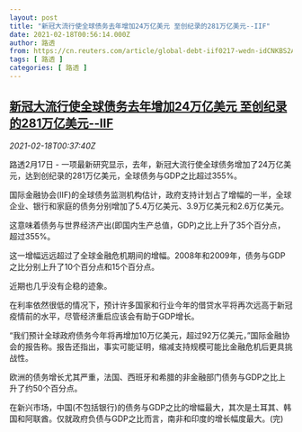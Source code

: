 ```yaml
---
layout: post
title: "新冠大流行使全球债务去年增加24万亿美元 至创纪录的281万亿美元--IIF"
date: 2021-02-18T00:56:14.000Z
author: 路透
from: https://cn.reuters.com/article/global-debt-iif0217-wedn-idCNKBS2AI01Y
tags: [ 路透 ]
categories: [ 路透 ]
---
```

<!--1613609774000-->
[新冠大流行使全球债务去年增加24万亿美元 至创纪录的281万亿美元--IIF](https://cn.reuters.com/article/global-debt-iif0217-wedn-idCNKBS2AI01Y)
------

<div>
<div><i>2021-02-18T00:37:40Z</i></div><p>路透2月17日 - 一项最新研究显示，去年，新冠大流行使全球债务增加了24万亿美元，达到创纪录的281万亿美元，全球债务与GDP之比超过355%。</p><p>国际金融协会(IIF)的全球债务监测机构估计，政府支持计划占了增幅的一半，全球企业、银行和家庭的债务分别增加了5.4万亿美元、3.9万亿美元和2.6万亿美元。</p><p>这意味着债务与世界经济产出(即国内生产总值，GDP)之比上升了35个百分点，超过355%。 　</p><p>这一增幅远远超过了全球金融危机期间的增幅。2008年和2009年，债务与GDP之比分别上升了10个百分点和15个百分点。</p><p>近期也几乎没有企稳的迹象。</p><p>在利率依然很低的情况下，预计许多国家和行业今年的借贷水平将再次远高于新冠疫情前的水平，尽管经济重启应该会有助于GDP增长。 　</p><p>“我们预计全球政府债务今年将再增加10万亿美元，超过92万亿美元，”国际金融协会的报告称。报告还指出，事实可能证明，缩减支持规模可能比金融危机后更具挑战性。 　</p><p>欧洲的债务增长尤其严重，法国、西班牙和希腊的非金融部门债务与GDP之比上升了约50个百分点。</p><p>在新兴市场，中国(不包括银行)的债务与GDP之比的增幅最大，其次是土耳其、韩国和阿联酋。仅就政府负债与GDP之比而言，南非和印度的增长幅度最大。(完)</p>
</div>
